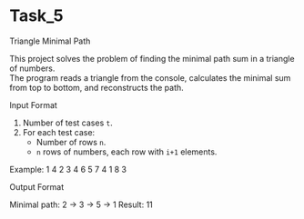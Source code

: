 # Task_5
Triangle Minimal Path

This project solves the problem of finding the minimal path sum in a triangle of numbers.  
The program reads a triangle from the console, calculates the minimal sum from top to bottom, and reconstructs the path.

Input Format

1. Number of test cases `t`.
2. For each test case:
   - Number of rows `n`.
   - `n` rows of numbers, each row with `i+1` elements.

Example:
1
4
2
3 4
6 5 7
4 1 8 3

Output Format

Minimal path: 2 -> 3 -> 5 -> 1
Result: 11
